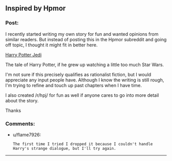 ## Inspired by Hpmor

### Post:

I recently started writing my own story for fun and wanted opinions from similar readers. But instead of posting this in the Hpmor subreddit and going off topic, I thought it might fit in better here.

[Harry Potter Jedi](https://www.fanfiction.net/s/9824728/1/Harry-Potter-Jedi)

The tale of Harry Potter, if he grew up watching a little too much Star Wars. 

I'm not sure if this precisely qualifies as rationalist fiction, but I would appreciate any input people have. Although I know the writing is still rough, I'm trying to refine and touch up past chapters when I have time.

I also created /r/hpj/ for fun as well if anyone cares to go into more detail about the story.

Thanks

### Comments:

- u/flame7926:
  ```
  The first time I tried I dropped it because I couldn't handle Harry's strange dialogue, but I'll try again.
  ```

---


